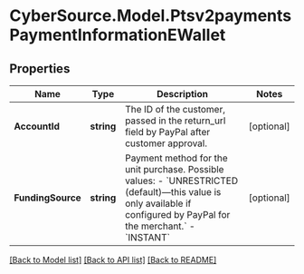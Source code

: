# CyberSource.Model.Ptsv2paymentsPaymentInformationEWallet
## Properties

Name | Type | Description | Notes
------------ | ------------- | ------------- | -------------
**AccountId** | **string** | The ID of the customer, passed in the return_url field by PayPal after customer approval. | [optional] 
**FundingSource** | **string** | Payment method for the unit purchase. Possible values: - &#x60;UNRESTRICTED (default)—this value is only available if configured by PayPal for the merchant.&#x60; - &#x60;INSTANT&#x60;  | [optional] 

[[Back to Model list]](../README.md#documentation-for-models) [[Back to API list]](../README.md#documentation-for-api-endpoints) [[Back to README]](../README.md)

